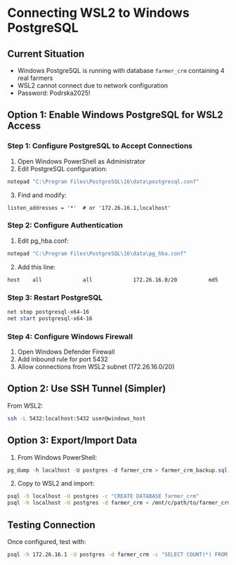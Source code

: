 # Connecting WSL2 to Windows PostgreSQL

## Current Situation
- Windows PostgreSQL is running with database `farmer_crm` containing 4 real farmers
- WSL2 cannot connect due to network configuration
- Password: Podrska2025!

## Option 1: Enable Windows PostgreSQL for WSL2 Access

### Step 1: Configure PostgreSQL to Accept Connections
1. Open Windows PowerShell as Administrator
2. Edit PostgreSQL configuration:
```powershell
notepad "C:\Program Files\PostgreSQL\16\data\postgresql.conf"
```
3. Find and modify:
```
listen_addresses = '*'  # or '172.26.16.1,localhost'
```

### Step 2: Configure Authentication
1. Edit pg_hba.conf:
```powershell
notepad "C:\Program Files\PostgreSQL\16\data\pg_hba.conf"
```
2. Add this line:
```
host    all             all             172.26.16.0/20          md5
```

### Step 3: Restart PostgreSQL
```powershell
net stop postgresql-x64-16
net start postgresql-x64-16
```

### Step 4: Configure Windows Firewall
1. Open Windows Defender Firewall
2. Add inbound rule for port 5432
3. Allow connections from WSL2 subnet (172.26.16.0/20)

## Option 2: Use SSH Tunnel (Simpler)
From WSL2:
```bash
ssh -L 5432:localhost:5432 user@windows_host
```

## Option 3: Export/Import Data
1. From Windows PowerShell:
```powershell
pg_dump -h localhost -U postgres -d farmer_crm > farmer_crm_backup.sql
```

2. Copy to WSL2 and import:
```bash
psql -h localhost -U postgres -c "CREATE DATABASE farmer_crm"
psql -h localhost -U postgres -d farmer_crm < /mnt/c/path/to/farmer_crm_backup.sql
```

## Testing Connection
Once configured, test with:
```bash
psql -h 172.26.16.1 -U postgres -d farmer_crm -c "SELECT COUNT(*) FROM farmers"
```